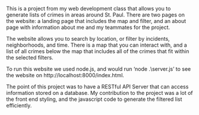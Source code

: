 This is a project from my web development class that allows you to generate lists of crimes in areas around St. Paul. There are two pages on the website: a landing page that includes the map and filter, and an about page with information about me and my teammates for the project.

The website allows you to search by location, or filter by incidents, neighborhoods, and time. There is a map that you can interact with, and a list of all crimes below the map that includes all of the crimes that fit within the selected filters.

To run this website we used node.js, and would run ‘node .\server.js’ to see the website on http://localhost:8000/index.html.

The point of this project was to have a RESTful API Server that can access information stored on a database. My contribution to the project was a lot of the front end styling, and the javascript code to generate the filtered list efficiently.
